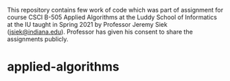 This repository contains few work of code which was part of assignment for course CSCI B-505 Applied Algorithms at the Luddy School of Informatics at the IU taught in Spring 2021 by Professor Jeremy Siek (jsiek@indiana.edu).
Professor has given his consent to share the assignments publicly.
# applied-algorithms
